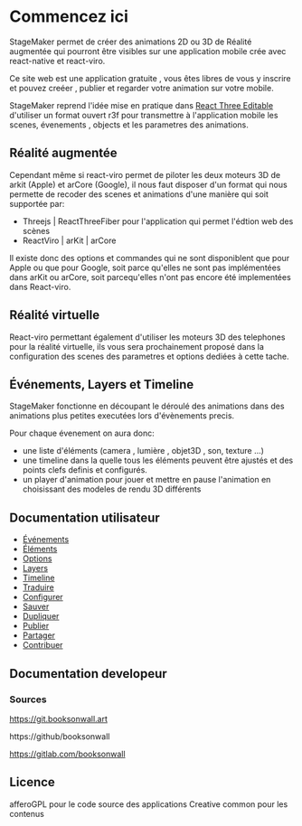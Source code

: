 # Commencez ici
StageMaker permet de créer des animations 2D ou 3D de Réalité augmentée qui pourront être visibles sur une application mobile crée avec react-native et react-viro.

Ce site web est une application gratuite , vous êtes libres de vous y inscrire et pouvez creéer , publier et regarder votre animation sur votre mobile.

StageMaker reprend l'idée mise en pratique dans [React Three Editable](https://github.com/AndrewPrifer/react-three-editable) d'utiliser un format ouvert r3f pour transmettre à l'application mobile les scenes, évenements , objects et les parametres des animations.

## Réalité augmentée

Cependant même si react-viro permet de piloter les deux moteurs 3D de arkit (Apple) et arCore (Google), il nous faut disposer d'un format qui nous permette de recoder des scenes et animations d'une manière qui soit supportée par:

* Threejs | ReactThreeFiber pour l'application qui permet l'édtion web des scènes
* ReactViro | arKit | arCore

Il existe donc des options et commandes qui ne sont disponiblent que pour Apple ou que pour Google, soit parce qu'elles ne sont pas implémentées dans arKit ou arCore, soit parcequ'elles n'ont pas encore été implementées dans React-viro.   

## Réalité virtuelle

React-viro permettant également d'utiliser les moteurs 3D des telephones pour la réalité virtuelle, ils vous sera prochainement proposé dans la configuration des scenes des parametres et options dediées à cette tache.

## Événements, Layers et Timeline

StageMaker fonctionne en découpant le déroulé des animations dans des animations plus petites executées lors d'évènements precis.

Pour chaque évenement on aura donc:

* une liste d'éléments (camera , lumière , objet3D , son, texture ...)   
* une timeline dans la quelle tous les éléments peuvent être ajustés et des points clefs definis et configurés.
* un player d'animation pour jouer et mettre en pause l'animation en choisissant des modeles de rendu 3D différents  

##  Documentation utilisateur

* [Événements](Événements)
* [Éléments](Éléments)
* [Options](Options)
* [Layers](Layers)
* [Timeline](Timeline)
* [Traduire](Traduire)
* [Configurer](Configurer)
* [Sauver](Sauver)
* [Dupliquer](Dupliquer)
* [Publier](Publier)
* [Partager](Partager)
* [Contribuer](Contribuer)

## Documentation developeur

### Sources

https://git.booksonwall.art

https://github/booksonwall

https://gitlab.com/booksonwall

## Licence
afferoGPL pour le code source des applications
Creative common pour les contenus
